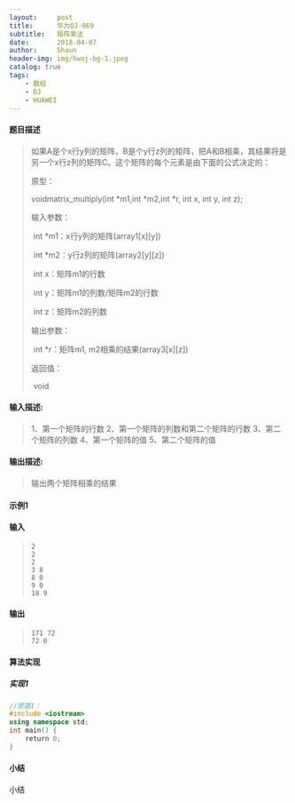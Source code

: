 ```yaml
---
layout:     post
title:      华为OJ-069
subtitle:   矩阵乘法
date:       2018-04-07
author:     Shaun
header-img: img/hwoj-bg-1.jpeg
catalog: true
tags:
    - 数组
    - OJ
    - HUAWEI
---
```



#### 题目描述

> 如果A是个x行y列的矩阵，B是个y行z列的矩阵，把A和B相乘，其结果将是另一个x行z列的矩阵C。这个矩阵的每个元素是由下面的公式决定的：
>
> 
>
> 原型：
>
> voidmatrix_multiply(int *m1,int *m2,int *r, int x, int y, int z);
>
> 输入参数：
>
> ​    int *m1：x行y列的矩阵(array1[x][y])
>
> ​    int *m2：y行z列的矩阵(array2[y][z])
>
> ​    int x：矩阵m1的行数
>
> ​    int y：矩阵m1的列数/矩阵m2的行数
>
> ​    int z：矩阵m2的列数
>
>  
>
> 输出参数：
>
> ​    int *r：矩阵m1, m2相乘的结果(array3[x][z])
>
>  
>
> 返回值：
>
> ​        void

#### 输入描述:

> 1、第一个矩阵的行数
> 2、第一个矩阵的列数和第二个矩阵的行数
> 3、第二个矩阵的列数
> 4、第一个矩阵的值
> 5、第二个矩阵的值

#### 输出描述:

> 输出两个矩阵相乘的结果

#### 示例1

#### 输入

> ```
> 2
> 2
> 2
> 3 8
> 8 0
> 9 0
> 18 9
> ```

#### 输出

> ```
> 171 72
> 72 0
> ```



#### 算法实现



##### 实现1

```C++
//思路1：
#include <iostream>
using namespace std;
int main() {
    return 0;
}
```




#### 小结

小结






